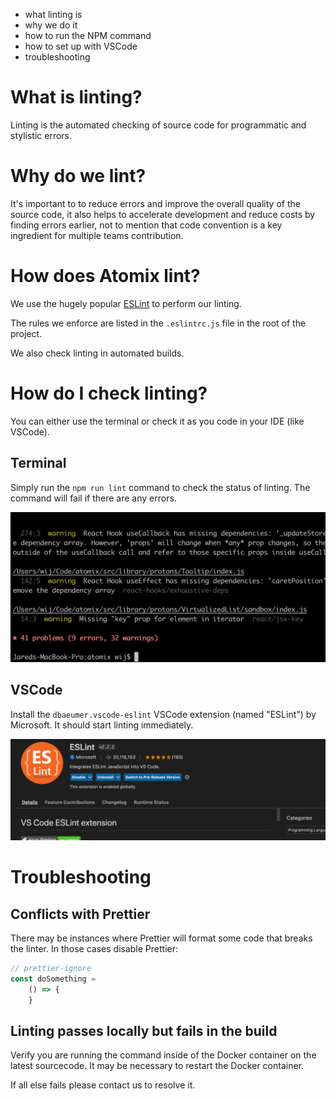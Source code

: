 - what linting is
- why we do it
- how to run the NPM command
- how to set up with VSCode
- troubleshooting

# What is linting?

Linting is the automated checking of source code for programmatic and stylistic errors.

# Why do we lint?

It's important to to reduce errors and improve the overall quality of the source code, it also helps to accelerate development and reduce costs by finding errors earlier, not to mention that code convention is a key ingredient for multiple teams contribution.

# How does Atomix lint?

We use the hugely popular [ESLint](https://eslint.org/) to perform our linting.

The rules we enforce are listed in the `.eslintrc.js` file in the root of the project.

We also check linting in automated builds.

# How do I check linting?

You can either use the terminal or check it as you code in your IDE (like VSCode).

## Terminal

Simply run the `npm run lint` command to check the status of linting. The command will fail if there are any errors.

![](./assets/images/eslint-output.png)

## VSCode

Install the `dbaeumer.vscode-eslint` VSCode extension (named "ESLint") by Microsoft. It should start linting immediately.

![](./assets/images/vscode-lint-extension.png)

# Troubleshooting

## Conflicts with Prettier

There may be instances where Prettier will format some code that breaks the linter. In those cases disable Prettier:

```jsx
// prettier-ignore
const doSomething = 
	() => {
	}
```

## Linting passes locally but fails in the build

Verify you are running the command inside of the Docker container on the latest sourcecode. It may be necessary to restart the Docker container.

If all else fails please contact us to resolve it.
